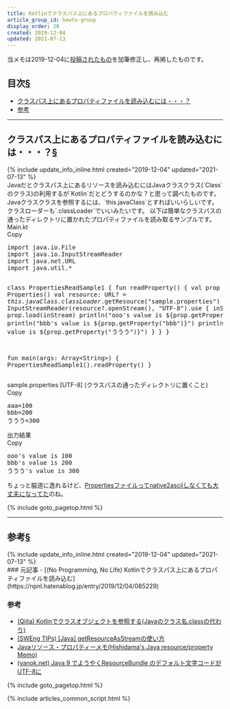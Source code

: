 ```yaml
---
title: Kotlinでクラスパス上にあるプロパティファイルを読み込む
article_group_id: howto-group
display_order: 20
created: 2019-12-04
updated: 2021-07-13
---
```

当メモは2019-12-04に[投稿されたもの](https://npnl.hatenablog.jp/entry/2019/12/04/085229)を加筆修正し、再掲したものです。

## <a name="index">目次</a><a class="heading-anchor-permalink" href="#目次">§</a>

<ul id="index_ul">
<li><a href="#クラスパス上にあるプロパティファイルを読み込むには・・・？">クラスパス上にあるプロパティファイルを読み込むには・・・？</a></li>
<li><a href="#参考">参考</a></li>
</ul>

* * *
## <a name="クラスパス上にあるプロパティファイルを読み込むには・・・？">クラスパス上にあるプロパティファイルを読み込むには・・・？</a><a class="heading-anchor-permalink" href="#クラスパス上にあるプロパティファイルを読み込むには・・・？">§</a>
<div class="chapter-updated">{% include update_info_inline.html created="2019-12-04" updated="2021-07-13" %}</div>
Javaだとクラスパス上にあるリソースを読み込むにはJavaクラスクラス(`Class<?>`のクラス)の利用するが`Kotlin`だとどうするのかな？と思って調べたものです。  
Javaクラスクラスを参照するには、`this.javaClass`とすればいいらしいです。  
クラスローダーも`.classLoader`でいいみたいです。  
以下は簡単なクラスパスの通ったディレクトリに置かれたプロパティファイルを読み取るサンプルです。

<div class="code-box">
<div class="title">Main.kt</div>
<div class="copy-button">Copy</div>
<pre>
import java.io.File
import java.io.InputStreamReader
import java.net.URL
import java.util.*

class PropertiesReadSample1 {
    fun readProperty() {
        val prop = Properties()
        val resource: URL? = <em>this.javaClass</em><em class="blue">.classLoader</em>.getResource("sample.properties")
        InputStreamReader(resource?.openStream(), "UTF-8").use { inStream -&gt;
            prop.load(inStream)
            println("ooo's value is ${prop.getProperty("aaa")}")
            println("bbb's value is ${prop.getProperty("bbb")}")
            println("ううう's value is ${prop.getProperty("ううう")}")
        }
    }
}

fun main(args: Array&lt;String&gt;) {
    PropertiesReadSample1().readProperty()
}
</pre>
</div>

<div class="code-box">
<div class="title">sample.properties [UTF-8] (クラスパスの通ったディレクトリに置くこと)</div>
<div class="copy-button">Copy</div>
<pre>
aaa=100
bbb=200
ううう=300
</pre>
</div>

<div class="code-box-output">
<div class="title">出力結果</div>
<div class="copy-button">Copy</div>
<pre>
ooo's value is 100
bbb's value is 200
ううう's value is 300
</pre>
</div>

ちょっと脇道に逸れるけど、[Propertiesファイルってnative2asciiしなくても大丈夫になってた](http://www.ne.jp/asahi/hishidama/home/tech/java/resource.html)のね。

{% include goto_pagetop.html %}

* * *
## <a name="参考">参考</a><a class="heading-anchor-permalink" href="#参考">§</a>
<div class="chapter-updated">{% include update_info_inline.html created="2019-12-04" updated="2021-07-13" %}</div>
### 元記事
- [(No Programming, No Life) Kotlinでクラスパス上にあるプロパティファイルを読み込む](https://npnl.hatenablog.jp/entry/2019/12/04/085229)

### 参考
- [(Qiita) Kotlinでクラスオブジェクトを参照する(Javaのクラス名.classの代わり)](https://qiita.com/sekitaka_1214/items/5d0765d314c70d1c70b6)
- [(SWEng TIPs) \[Java\] getResourceAsStreamの使い方](http://sweng.web.fc2.com/ja/program/java/how-to-use-getresourceasstream.html)
- [Javaリソース・プロパティーメモ(Hishidama's Java resource/property Memo)](http://www.ne.jp/asahi/hishidama/home/tech/java/resource.html)
- [(yanok.net) Java 9 でようやくResourceBundle のデフォルト文字コードが UTF-8に](http://yanok.net/2017/07/java-9-resourcebundle-utf-8.html)

{% include goto_pagetop.html %}

{% include articles_common_script.html %}
